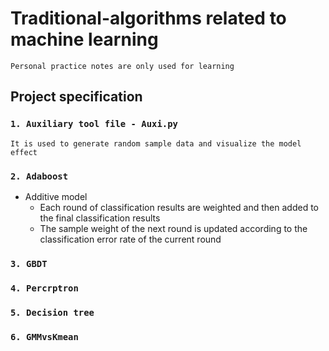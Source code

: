 # Traditional-algorithms related to machine learning
    Personal practice notes are only used for learning
## Project specification
### `1. Auxiliary tool file - Auxi.py`
    It is used to generate random sample data and visualize the model effect
### `2. Adaboost`
* Additive model
    * Each round of classification results are weighted and then added to the final classification results
    * The sample weight of the next round is updated according to the classification error rate of the current round
### `3. GBDT`
### `4. Percrptron`
### `5. Decision tree`
### `6. GMMvsKmean`
